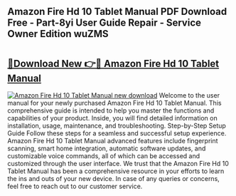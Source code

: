 ## Amazon Fire Hd 10 Tablet Manual PDF Download Free - Part-8yi User Guide Repair - Service Owner Edition wuZMS

# <h2><a href="http://bc15895.oget.top/?id=Amazon+Fire+Hd+10+Tablet+Manual">🔗Download New 👉🔴 Amazon Fire Hd 10 Tablet Manual</a></h2>

[![Amazon Fire Hd 10 Tablet Manual new download](https://i.imgur.com/5g1atiW.png)](http://bc15895.oget.top/?id=Amazon+Fire+Hd+10+Tablet+Manual)
Welcome to the user manual for your newly purchased Amazon Fire Hd 10 Tablet Manual. This comprehensive guide is intended to help you master the functions and capabilities of your product. Inside, you will find detailed information on installation, usage, maintenance, and troubleshooting. Step-by-Step Setup Guide Follow these steps for a seamless and successful setup experience. Amazon Fire Hd 10 Tablet Manual advanced features include fingerprint scanning, smart home integration, automatic software updates, and customizable voice commands, all of which can be accessed and customized through the user interface. We trust that the Amazon Fire Hd 10 Tablet Manual has been a comprehensive resource in your efforts to learn the ins and outs of your new device. In case of any queries or concerns, feel free to reach out to our customer service.
